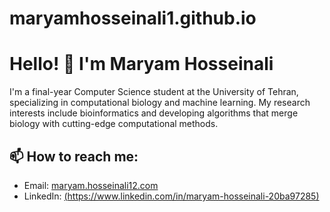 # maryamhosseinali1.github.io

# Hello! 👋 I'm Maryam Hosseinali

I'm a final-year Computer Science student at the University of Tehran, specializing in computational biology and machine learning. My research interests include bioinformatics and developing algorithms that merge biology with cutting-edge computational methods. 

## 📫 How to reach me:
- Email: [maryam.hosseinali12.com](mailto:maryam.hosseinali12@gmail.com)
- LinkedIn: [(https://www.linkedin.com/in/maryam-hosseinali-20ba97285)]([https://linkedin.com/in/maryam](https://www.linkedin.com/in/maryam-hosseinali-20ba97285))
